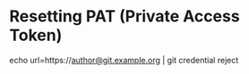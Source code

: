 
# Resetting PAT (Private Access Token)

echo url=https://author@git.example.org | git credential reject
